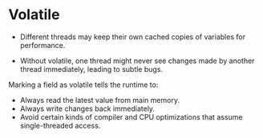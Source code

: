# Volatile

- Different threads may keep their own cached copies of variables for performance.

- Without volatile, one thread might never see changes made by another thread immediately, leading to subtle bugs.

Marking a field as volatile tells the runtime to:

- Always read the latest value from main memory.
- Always write changes back immediately.
- Avoid certain kinds of compiler and CPU optimizations that assume single-threaded access.